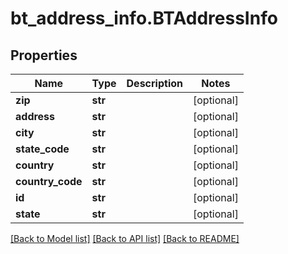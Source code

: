 # bt_address_info.BTAddressInfo

## Properties
Name | Type | Description | Notes
------------ | ------------- | ------------- | -------------
**zip** | **str** |  | [optional] 
**address** | **str** |  | [optional] 
**city** | **str** |  | [optional] 
**state_code** | **str** |  | [optional] 
**country** | **str** |  | [optional] 
**country_code** | **str** |  | [optional] 
**id** | **str** |  | [optional] 
**state** | **str** |  | [optional] 

[[Back to Model list]](../README.md#documentation-for-models) [[Back to API list]](../README.md#documentation-for-api-endpoints) [[Back to README]](../README.md)


